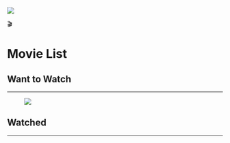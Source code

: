 <img src="https://www.notion.so/images/page-cover/gradients_4.png" class="page-cover-image" />

<span class="icon">🎬</span>

Movie List
==========

Want to Watch
-------------

------------------------------------------------------------------------

<figure><img src="https://images-na.ssl-images-amazon.com/images/G/01/imdb/images/desktop-favicon-2165806970._CB522736561_.ico" class="icon bookmark-icon" /></figure>

Watched
-------

------------------------------------------------------------------------
